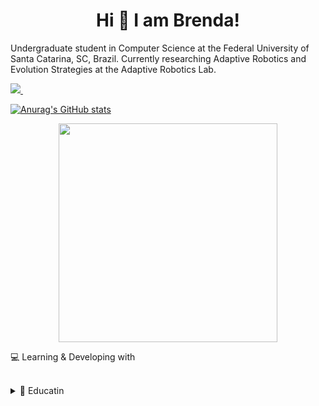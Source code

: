 <h1 align='center'>
  Hi 👋 I am Brenda!
</h1>

<p align='center'>
  
Undergraduate student in Computer Science at the Federal University of Santa Catarina, SC, Brazil. Currently researching Adaptive Robotics and Evolution Strategies at the Adaptive Robotics Lab.
  
</p>

  <a href="https://www.linkedin.com/in/brenda-silva-machado-93bbab244/">
    <img src="https://img.shields.io/badge/linkedin-%230077B5.svg?&style=for-the-badge&logo=linkedin&logoColor=white" />
  </a>&nbsp;&nbsp;

<p align='center'>
  
[![Anurag's GitHub stats](https://github-readme-stats.vercel.app/api?username=Brenda-Machado&count_private=true&theme=transparent)](https://github.com/anuraghazra/github-readme-stats)
  
</p>

<p align='center'>
  <a href="#"><img src="https://github-readme-stats.vercel.app/api?username=Brenda-Machado&show_icons=true&count_private=true&theme=transparent" width="350"></a>
  
</p>

<p align='center'>
  
  💻 Learning & Developing with <br/><br/>
  
</p>


<details>
  <summary>📃 Educatin</summary>


